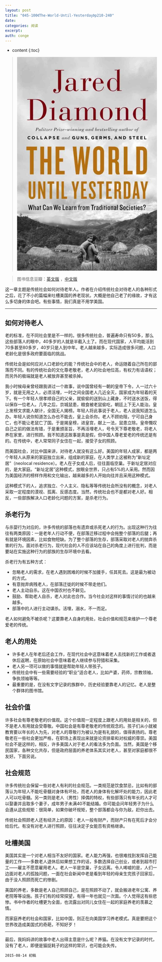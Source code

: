 ```yaml
---
layout: post
title: "045-100《The-World-Until-Yesterday》p210-240"
date:
categories: 阅读
excerpt:
auth: conge
---
```

* content
{:toc}

> ![the-world-until-yesterday-cover](/assets/images/阅读/118382-16b95d8066e4737a.jpg)

> 图书信息豆瓣：[英文版](http://book.douban.com/subject/10955437/) ，[中文版](http://book.douban.com/subject/25908573/)

这一章主题是传统社会如何对待老年人。作者在介绍传统社会对待老人的各种形式之后，花了不小的篇幅来吐槽美国的养老现状。大概是他自己老了的缘故，才有这么多切身的体会吧。有些事情，我们真是不用学美国。

----

## 如何对待老人

老的标准，在不同社会里是不一样的。很多传统社会，普遍寿命只有50多，那么这些部落人的眼中，40多岁的人就是半截入土了。而在现代国家，人平均能活到70多甚至80多岁，40岁只是人到中年。老人越来越多，实际造成很多问题，人口老龄化是很多政府要面临的挑战。

传统社会是如何应对人口老龄化的能？传统社会中的老人，命运随着自己所在的部落而不同。有的传统社会的文化尊老敬老，老人的社会地位高，有权力有话语权；而另外的极端就是老人被放弃甚至被杀掉。

我小时候母亲曾经跟我讲过一个故事，说中国曾经有一朝的皇帝下令，人一过六十岁，就是无用之人，必须活埋，一时之间全国老人几近全灭，国家成为年轻着的天下。有一个年轻人很孝顺自己的父亲，就偷偷的送到山上藏身，不时送水送饭，得以保存一位老人。几年之后，京城鼠患，粮食被老鼠偷吃，朝廷上下无人能治。皇上发榜文求能人献计，全国无人揭榜。年轻人将此事说于老人，老人说我知道怎么办。年轻人说你知道怎么办也不能去，皇上会杀你。老人不顾劝阻，宁可自己身亡，也不能让老鼠亡了国。于是揭皇榜，进皇宫，献上一法，鼠患立除。皇帝慨叹自己之前的做法有错，于是重颁圣旨，不再活埋老人，号令天下尊老敬老，将老人养在家里，进行照顾。我不知道这故事是真是假，但中国人尊老爱老的传统还是有的。在传统中，老人常常同子女住在一起，接受子女的照顾。

而美国社会，对比中国来讲，对待老人就没有这么好。美国的年轻人成家，都是两个年轻人从原来的家庭独立出来，组成新的家庭，在人类学上这被称为“新址定居”（neolocal residence）。老人在子女成人后，往往面临空巢。于新址定居对应的，是大家庭。“新址定居”这种模式，放眼全世界，只占有5%的人采用。然而因为美国经济的榜样作用和文化输出，越来越多的人开始向往并且采用这种模式。

这种模式下的人，追求独立、个人主义、隐私等等传统社会所没有的概念，对老人采取一定程度的漠视、孤离、反感态度。当然，传统社会也不是都对老人好。相反，一些部族解决人口老龄化问题的方案，是杀老行为。

## 杀老行为

与杀婴行为对应的，许多传统的部落也有遗弃或杀死老人的行为。出现这种行为往往有两类原因：一是老年人行动不便，在部落迁移过程中会拖整个部落的后腿；再有就是环境因素，比如食物短缺。为了整个部落的生存，部落采取对老人的抛弃杀害的行为。面对杀老行为，现代社会的人不应该站在自己的角度上进行批判，而是要站在实施这种行为的部族的生存环境中去看。

杀老行为有五种方式：

* 忽略老人的需求，在老人遇到困难的时候不加援手，任其死去。这是最为被动的方式。
* 有意抛弃病残老人，在部落迁徙的时候不带走他们。
* 老人主动自杀。这在中国农村也不鲜见。
* 鼓励、帮助老人自杀，老人对此也合作。当今社会对这样的事情讨论的也越来越多。
* 部落中的人进行主动谋杀。活埋，溺水，不一而足。

老人如何避免不被杀呢？这要靠老人自身的用处，社会价值和规范来维护一个尊老爱老的传统。

## 老人的用处

* 许多老人在年老后还会工作，在现代社会中这意味着老人去找新的工作或者退休后返聘，在原始社会中意味着老人继续参与狩猎和采集。
* 老人另一项可以做的事情就是帮助年轻人带孩子。
* 传统社会中有一些需要经验的“职业”适合老人，比如产婆，药师，宗教领袖，争执领袖等等。
* 最重要的是，在没有文字记录的族群中，历史经验要靠老人的记忆。老人是整个群体的图书馆。

## 社会价值

许多社会有尊老敬老的价值观。这个价值观一定程度上跟老人的用处是相关的，但不是老人有用就会受尊敬。中国社会是有尊老敬老的传统观念的。孩子们从小就被教育要以年长的人为先，对老人的尊敬行为被认为是有礼貌的，值得表扬的。尊老敬老在一些社会更加严格，在职场上表现出来就是论资排辈和对权威的尊崇。美国社会不是这样的，相反，许多美国人对于老人的看法多为负面。当然，美国是个移民国家，各种文化共存，但是政府层面的养老体系其实对老人，甚至对家庭都很不友好。下面另说。

## 社会规范

许多传统社会保留一些对老人有利的社会规范。一类规范是饮食禁忌，比如有的部落认为年轻人不能吃骨髓对身体有坏处，而老人的身体有化解坏处的能力，因此老人可以吃骨髓。另一类则是老人（男性）择偶的特权，有些部落只有年长的人才可以娶妻并且取多个妻子，成年男子未满40不能结婚。你可能会问年轻男子为什么会遵从这些规矩：很简单，如果你破坏规矩，整个部落都会与你为敌，赶你出去。

传统社会照顾老人还有经济上的原因：老人一般有财产，而财产只有在死后才会分给后代。有没有对老人进行照顾，往往决定子女能否有资格继承。

## 吐槽美国

美国其实是一个对老人相当不友好的国家。老人能力再强，也很难找到发挥自己能量的工作——多数老人退休后如果想工作的话，多数选择自己创业，或者到超市打工——雇主不愿意雇用老人。老人一半是空巢，子女远离。令人唏嘘的是，人们一边面对老人的孤独问题，一面在社会新闻中老是看到年轻的母亲生完孩子回家后，由于没人照顾而死亡的惨剧。

美国的养老，多数是老人自己照顾自己，是在照顾不动了，就会搬进老年公寓、养老院等等设施。孩子们有的经常探望，有得一年也就见一次面。个人觉得这有些悲惨。书中作者的吐槽更为全面，也流露出对同儿女住在一起的家庭养老的羡慕之情。

而家庭养老的社会和国家，比如中国，则正在向美国学习养老模式。真是要把这个世界改造成美国式的奇葩，不知好歹！

----

最后，我妈妈讲的故事中老人出得主意是什么呢？养猫。在没有文字记录的时代，没有了老人，即便是猫捉耗子的这样的常识，也可能会失传。

```
2015-08-14 初稿
```
